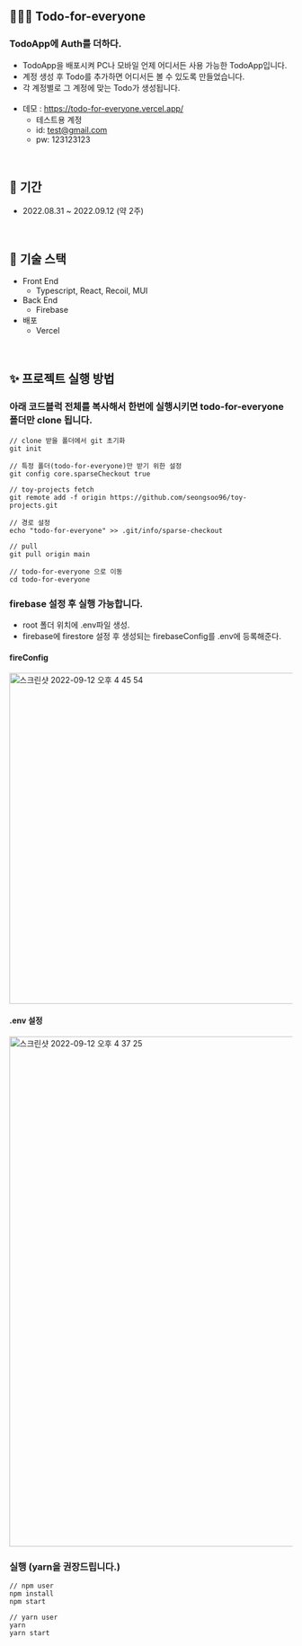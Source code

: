 ## 👨‍👨‍👧 Todo-for-everyone

### TodoApp에 Auth를 더하다.

- TodoApp을 배포시켜 PC나 모바일 언제 어디서든 사용 가능한 TodoApp입니다.
- 계정 생성 후 Todo를 추가하면 어디서든 볼 수 있도록 만들었습니다.
- 각 계정별로 그 계정에 맞는 Todo가 생성됩니다.
  <br />
  <br />
- 데모 : https://todo-for-everyone.vercel.app/
  - 테스트용 계정
  - id: test@gmail.com
  - pw: 123123123

<br>

## 📆 기간

- 2022.08.31 ~ 2022.09.12 (약 2주)

<br>

## 📗 기술 스택

- Front End
  - Typescript, React, Recoil, MUI
- Back End
  - Firebase
- 배포
  - Vercel

<br>

## ✨ 프로젝트 실행 방법

### 아래 코드블럭 전체를 복사해서 한번에 실행시키면 todo-for-everyone 폴더만 clone 됩니다.

```
// clone 받을 폴더에서 git 초기화
git init

// 특정 폴더(todo-for-everyone)만 받기 위한 설정
git config core.sparseCheckout true

// toy-projects fetch
git remote add -f origin https://github.com/seongsoo96/toy-projects.git

// 경로 설정
echo "todo-for-everyone" >> .git/info/sparse-checkout

// pull
git pull origin main

// todo-for-everyone 으로 이동
cd todo-for-everyone
```

### firebase 설정 후 실행 가능합니다.

- root 폴더 위치에 .env파일 생성.
- firebase에 firestore 설정 후 생성되는 firebaseConfig를 .env에 등록해준다.

#### fireConfig

<img width="589" alt="스크린샷 2022-09-12 오후 4 45 54" src="https://user-images.githubusercontent.com/71514285/189600405-feb0a1cf-1108-40ad-a294-28ef2baffc82.png"><br />

#### .env 설정

<img width="908" alt="스크린샷 2022-09-12 오후 4 37 25" src="https://user-images.githubusercontent.com/71514285/189600655-b4d4a000-c2d0-4961-80c9-fa9f7b3d85e1.png">

### 실행 (yarn을 권장드립니다.)

```
// npm user
npm install
npm start

// yarn user
yarn
yarn start
```
